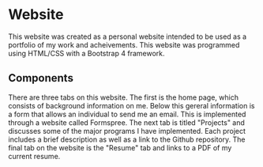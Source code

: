 # Website

This website was created as a personal website intended to be used as a portfolio of my work and acheivements. This website was programmed using HTML/CSS with a Bootstrap 4 framework.

## Components

There are three tabs on this website. The first is the home page, which consists of background information on me. Below this gereral information is a form that allows an individual to send me an email. This is implemented through a website called Formspree. The next tab is titled "Projects" and discusses some of the major programs I have implemented. Each project includes a brief description as well as a link to the Github repository. The final tab on the website is the "Resume" tab and links to a PDF of my current resume.
